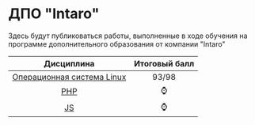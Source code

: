 # ДПО "Intaro"
Здесь будут публиковаться работы, выполненные в ходе обучения на программе дополнительного образования от компании "Intaro"

|Дисциплина|Итоговый балл|
|:----------:|:-------------:|
|[Операционная система Linux](https://github.com/kifril-ltd/DPO/tree/main/Linux)|93/98|
|[PHP](https://github.com/kifril-ltd/DPO/tree/main/PHP)|⌚|
|[JS](https://github.com/kifril-ltd/DPO/tree/main/JS)|⌚|
